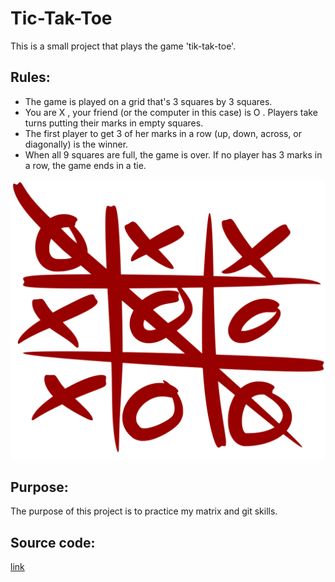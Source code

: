 # Tic-Tak-Toe
This is a small project that plays the game 'tik-tak-toe'.

## Rules:
- The game is played on a grid that's 3 squares by 3 squares.
- You are X , your friend (or the computer in this case) is O . Players take turns putting their marks in empty squares.
- The first player to get 3 of her marks in a row (up, down, across, or diagonally) is the winner.
- When all 9 squares are full, the game is over. If no player has 3 marks in a row, the game ends in a tie.

![Tik-tak-toe](image/Tic_tac_toe.svg.png)

## Purpose:
The purpose of this project is to practice my matrix and git skills. 

## Source code:
[link](tik_tak_toe.py)
